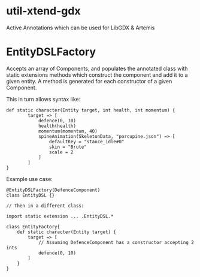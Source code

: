 # util-xtend-gdx
Active Annotations which can be used for LibGDX &amp; Artemis


# EntityDSLFactory

Accepts an array of Components, and populates the annotated class with static extensions methods which construct the component and add it to a given entity. A method is generated for each constructor of a given Component.

This in turn allows syntax like:

```xtend
def static character(Entity target, int health, int momentum) {
		target => [
			defence(0, 10)
			health(health)
			momentum(momentum, 40)
			spineAnimation(SkeletonData, "porcupine.json") => [
				defaultKey = "stance_idle#0"
				skin = "Brute"
				scale = 2
			]
		]
}
```

Example use case:

```xtend
@EntityDSLFactory(DefenceComponent)
class EntityDSL {}

// Then in a different class:

import static extension ... .EntityDSL.*

class EntityFactory{
	def static character(Entity target) {
		target => [
			// Assuming DefenceComponent has a constructor accepting 2 ints
			defence(0, 10)
		]
	}
}
```
